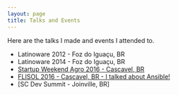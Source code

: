 ```yaml
---
layout: page
title: Talks and Events
---
```


Here are the talks I made and events I attended to.

* Latinoware 2012 - Foz do Iguaçu, BR
* Latinoware 2014 - Foz do Iguaçu, BR
* [Startup Weekend Agro 2016 - Cascavel, BR](http://deployeveryday.com/2016/03/29/startup-weekend-agro-cascavel-2016.html)
* [FLISOL 2016 - Cascavel, BR - I talked about Ansible!](http://deployeveryday.com/2016/04/19/flisol2016-cascavel.html)
* [SC Dev Summit - Joinville, BR]
